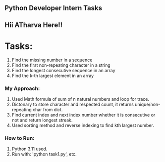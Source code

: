 ## Python Developer Intern Tasks
## Hii ATharva Here!!
# Tasks:
1. Find the missing number in a sequence
2. Find the first non-repeating character in a string
3. Find the longest consecutive sequence in an array
4. Find the k-th largest element in an array

### My Approach:
1. Used Math formula of sum of n natural numbers and loop for trace.
2. Dictonary to store character and respected count, it returns unique/non-repeating char from dict.
3. Find current index and next index number whether it is consecutive or not and return longest streak.
4. Used sorting method and reverse indexing to find kth largest number.

### How to Run:
1. Python 3.11 used.
2. Run with: 'python task1.py', etc.
